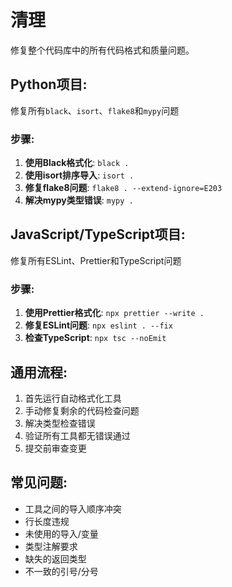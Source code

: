 # 清理

修复整个代码库中的所有代码格式和质量问题。

## Python项目:
修复所有`black`、`isort`、`flake8`和`mypy`问题

### 步骤:
1. **使用Black格式化**: `black .`
2. **使用isort排序导入**: `isort .`
3. **修复flake8问题**: `flake8 . --extend-ignore=E203`
4. **解决mypy类型错误**: `mypy .`

## JavaScript/TypeScript项目:
修复所有ESLint、Prettier和TypeScript问题

### 步骤:
1. **使用Prettier格式化**: `npx prettier --write .`
2. **修复ESLint问题**: `npx eslint . --fix`
3. **检查TypeScript**: `npx tsc --noEmit`

## 通用流程:
1. 首先运行自动格式化工具
2. 手动修复剩余的代码检查问题
3. 解决类型检查错误
4. 验证所有工具都无错误通过
5. 提交前审查变更

## 常见问题:
- 工具之间的导入顺序冲突
- 行长度违规
- 未使用的导入/变量
- 类型注解要求
- 缺失的返回类型
- 不一致的引号/分号
